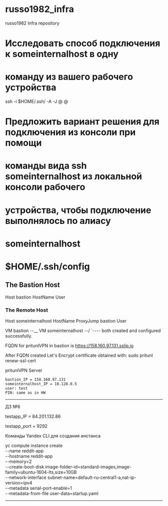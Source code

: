 # russo1982_infra
russo1982 Infra repository

# Исследовать способ подключения к someinternalhost в одну
# команду из вашего рабочего устройства

 ssh -i $HOME/.ssh/<private-key> -A -J <user>@<bastion> <user>@<someinternalhost>


# Предложить вариант решения для подключения из консоли при помощи
# команды вида ssh someinternalhost из локальной консоли рабочего
# устройства, чтобы подключение выполнялось по алиасу
# someinternalhost

#  $HOME/.ssh/config
## The Bastion Host
 Host bastion
        HostName <bastion IP>
        User <user>

### The Remote Host
 Host someinternalhost
        HostName <host IP>
        ProxyJump bastion
        User <user>


VM bastion          --\__
VM someinternalhost --/  `---- both created and configured successfully.

FQDN for pritunlVPN in bastion is   https://158.160.97.131.sslip.io

After FQDN created Let's Encrypt certificate obtained with:  sudo pritunl renew-ssl-cert

pritunlVPN Server

	bastion_IP = 158.160.97.131
	someinternalhost_IP = 10.128.0.5
	user: test
	PIN: same as in HW
-----------------------------------------------------------------------------------------------------
ДЗ №6

testapp_IP = 84.201.132.86

testapp_port = 9292


Команды Yandex CLI для создания инстанса



yc compute instance create \
  --name reddit-app \
  --hostname reddit-app \
  --memory=2 \
  --create-boot-disk image-folder-id=standard-images,image-family=ubuntu-1604-lts,size=10GB \
  --network-interface subnet-name=default-ru-central1-a,nat-ip-version=ipv4 \
  --metadata serial-port-enable=1 \
  --metadata-from-file user-data=startup.yaml

-------------------------------------------------------------------------------------------------------


